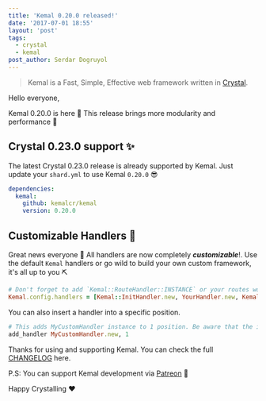 ```yaml
---
title: 'Kemal 0.20.0 released!'
date: '2017-07-01 18:55'
layout: 'post'
tags:
  - crystal
  - kemal
post_author: Serdar Dogruyol
---
```


>Kemal is a Fast, Simple, Effective web framework written in [Crystal](https://crystal-lang.org/).

Hello everyone,

Kemal 0.20.0 is here :tada: This release brings more modularity and performance :rocket:

## Crystal 0.23.0 support ✨

The latest Crystal 0.23.0 release is already supported by Kemal. Just update your `shard.yml` to use Kemal `0.20.0` :sunglasses:

```yml
dependencies:
  kemal:
    github: kemalcr/kemal
    version: 0.20.0
```

## Customizable Handlers :clap:

Great news everyone 🎉 All handlers are now completely ***customizable***!. Use the default `Kemal` handlers or go wild to build your own custom framework, it's all up to you ⛏

```ruby
# Don't forget to add `Kemal::RouteHandler::INSTANCE` or your routes won't work!
Kemal.config.handlers = [Kemal::InitHandler.new, YourHandler.new, Kemal::RouteHandler::INSTANCE]
```

You can also insert a handler into a specific position.

```ruby
# This adds MyCustomHandler instance to 1 position. Be aware that the index starts from 0.
add_handler MyCustomHandler.new, 1
```

Thanks for using and supporting Kemal. You can check the full [CHANGELOG](https://github.com/kemalcr/kemal/releases/tag/v0.20.0) here.

P.S: You can support Kemal development via [Patreon](https://www.patreon.com/sdogruyol) :pray:

Happy Crystalling :heart:

